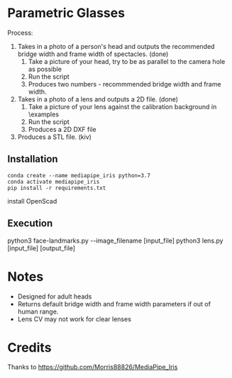 # Parametric Glasses

Process:
1. Takes in a photo of a person's head and outputs the recommended bridge width and frame width of spectacles. (done)
    1. Take a picture of your head, try to be as parallel to the camera hole as possible
    2. Run the script
    3. Produces two numbers - recommmended bridge width and frame width.
2. Takes in a photo of a lens and outputs a 2D file. (done)
    1. Take a picture of your lens against the calibration background in \examples
    2. Run the script
    3. Produces a 2D DXF file 
3. Produces a STL file. (kiv)


## Installation

```
conda create --name mediapipe_iris python=3.7
conda activate mediapipe_iris
pip install -r requirements.txt
```
install OpenScad

## Execution

python3 face-landmarks.py --image_filename [input_file]
python3 lens.py [input_file] [output_file]


# Notes
- Designed for adult heads
- Returns default bridge width and frame width parameters if out of human range.
- Lens CV may not work for clear lenses

# Credits

Thanks to https://github.com/Morris88826/MediaPipe_Iris
